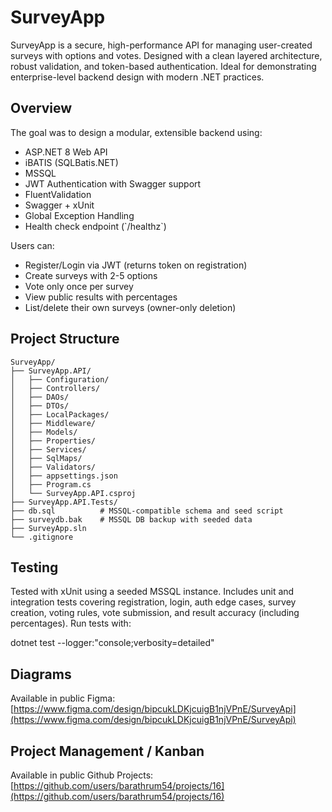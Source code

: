 # SurveyApp

SurveyApp is a secure, high-performance API for managing user-created surveys with options and votes. Designed with a clean layered architecture, robust validation, and token-based authentication. Ideal for demonstrating enterprise-level backend design with modern .NET practices.

## Overview

The goal was to design a modular, extensible backend using:

- ASP.NET 8 Web API
- iBATIS (SQLBatis.NET)
- MSSQL
- JWT Authentication with Swagger support
- FluentValidation
- Swagger + xUnit
- Global Exception Handling
- Health check endpoint (\`/healthz\`)

Users can:

- Register/Login via JWT (returns token on registration)
- Create surveys with 2-5 options
- Vote only once per survey
- View public results with percentages
- List/delete their own surveys (owner-only deletion)

## Project Structure

```
SurveyApp/
├── SurveyApp.API/
│   ├── Configuration/
│   ├── Controllers/
│   ├── DAOs/
│   ├── DTOs/
│   ├── LocalPackages/
│   ├── Middleware/
│   ├── Models/
│   ├── Properties/
│   ├── Services/
│   ├── SqlMaps/
│   ├── Validators/
│   ├── appsettings.json
│   ├── Program.cs
│   └── SurveyApp.API.csproj
├── SurveyApp.API.Tests/
├── db.sql          # MSSQL-compatible schema and seed script
├── surveydb.bak    # MSSQL DB backup with seeded data
├── SurveyApp.sln
└── .gitignore
```
## Testing

Tested with xUnit using a seeded MSSQL instance. Includes unit and integration tests covering registration, login, auth edge cases, survey creation, voting rules, vote submission, and result accuracy (including percentages). Run tests with:

dotnet test --logger:"console;verbosity=detailed"

## Diagrams

Available in public Figma:
[https://www.figma.com/design/bipcukLDKjcuigB1njVPnE/SurveyApi](https://www.figma.com/design/bipcukLDKjcuigB1njVPnE/SurveyApi)

## Project Management / Kanban

Available in public Github Projects: [https://github.com/users/barathrum54/projects/16](https://github.com/users/barathrum54/projects/16)
